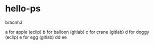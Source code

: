 # hello-ps
bracnh3

a for apple (eclip)
b for balloon (gitlab)
c for crane (gitlab)
d for doggy (eclip)
e for egg (gitlab) dd ee
